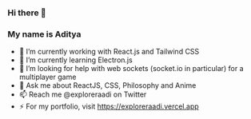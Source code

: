 ### Hi there 👋
### My name is Aditya

- 🔭 I’m currently working with React.js and Tailwind CSS
- 🌱 I’m currently learning Electron.js
- 🤔 I’m looking for help with web sockets (socket.io in particular) for a multiplayer game
- 💬 Ask me about ReactJS, CSS, Philosophy and Anime
- 📫 Reach me @exploreraadi on Twitter
- ⚡ For my portfolio, visit https://exploreraadi.vercel.app
